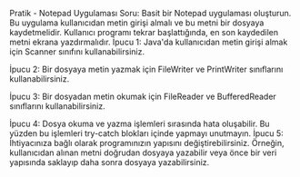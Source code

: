 Pratik - Notepad Uygulaması
Soru: Basit bir Notepad uygulaması oluşturun. Bu uygulama kullanıcıdan metin girişi almalı ve bu metni bir dosyaya kaydetmelidir. Kullanıcı programı tekrar başlattığında, en son kaydedilen metni ekrana yazdırmalıdır.
İpucu 1: Java'da kullanıcıdan metin girişi almak için Scanner sınıfını kullanabilirsiniz.

İpucu 2: Bir dosyaya metin yazmak için FileWriter ve PrintWriter sınıflarını kullanabilirsiniz.

İpucu 3: Bir dosyadan metin okumak için FileReader ve BufferedReader sınıflarını kullanabilirsiniz.

İpucu 4: Dosya okuma ve yazma işlemleri sırasında hata oluşabilir. Bu yüzden bu işlemleri try-catch blokları içinde yapmayı unutmayın.
İpucu 5: İhtiyacınıza bağlı olarak programınızın yapısını değiştirebilirsiniz. Örneğin, kullanıcıdan alınan metni doğrudan dosyaya yazabilir veya önce bir veri yapısında saklayıp daha sonra dosyaya yazabilirsiniz.

